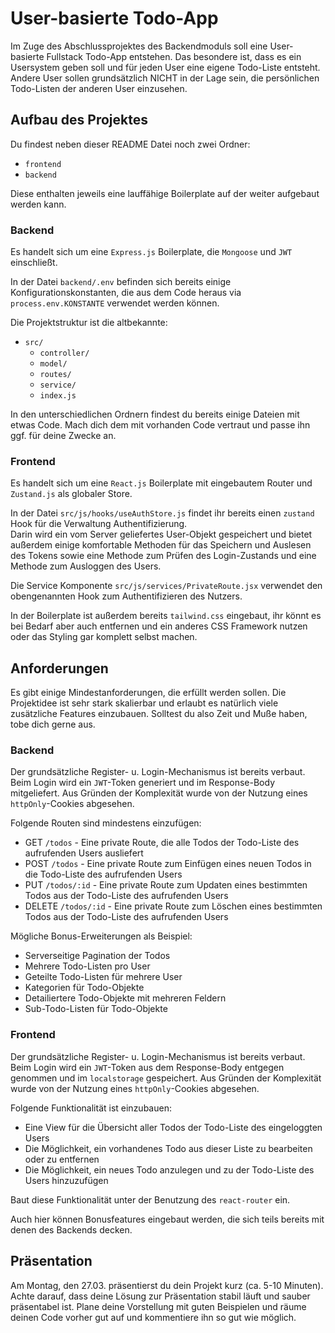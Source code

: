 # User-basierte Todo-App
Im Zuge des Abschlussprojektes des Backendmoduls soll eine User-basierte Fullstack Todo-App entstehen.
Das besondere ist, dass es ein Usersystem geben soll und für jeden User eine eigene Todo-Liste entsteht.
Andere User sollen grundsätzlich NICHT in der Lage sein, die persönlichen Todo-Listen der anderen User einzusehen.


## Aufbau des Projektes
Du findest neben dieser README Datei noch zwei Ordner:
- `frontend`
- `backend`

Diese enthalten jeweils eine lauffähige Boilerplate auf der weiter aufgebaut werden kann.


### Backend
Es handelt sich um eine `Express.js` Boilerplate, die `Mongoose` und `JWT` einschließt.

In der Datei `backend/.env` befinden sich bereits einige Konfigurationskonstanten, die aus dem Code heraus via `process.env.KONSTANTE` verwendet werden können.

Die Projektstruktur ist die altbekannte:
- `src/`
    - `controller/`
    - `model/`
    - `routes/`
    - `service/`
    - `index.js`

In den unterschiedlichen Ordnern findest du bereits einige Dateien mit etwas Code. Mach dich dem mit vorhanden Code vertraut und passe ihn ggf. für deine Zwecke an.


### Frontend
Es handelt sich um eine `React.js` Boilerplate mit eingebautem Router und `Zustand.js` als globaler Store.

In der Datei `src/js/hooks/useAuthStore.js` findet ihr bereits einen `zustand` Hook für die Verwaltung Authentifizierung.</br>
Darin wird ein vom Server geliefertes User-Objekt gespeichert und bietet außerdem einige komfortable Methoden für das Speichern und Auslesen des Tokens sowie eine Methode zum Prüfen des Login-Zustands und eine Methode zum Ausloggen des Users.

Die Service Komponente `src/js/services/PrivateRoute.jsx` verwendet den obengenannten Hook zum Authentifizieren des Nutzers.

In der Boilerplate ist außerdem bereits `tailwind.css` eingebaut, ihr könnt es bei Bedarf aber auch entfernen und ein anderes CSS Framework nutzen oder das Styling gar komplett selbst machen.


## Anforderungen
Es gibt einige Mindestanforderungen, die erfüllt werden sollen.
Die Projektidee ist sehr stark skalierbar und erlaubt es natürlich viele zusätzliche Features einzubauen. Solltest du also Zeit und Muße haben, tobe dich gerne aus.


### Backend
Der grundsätzliche Register- u. Login-Mechanismus ist bereits verbaut.
Beim Login wird ein `JWT`-Token generiert und im Response-Body mitgeliefert. Aus Gründen der Komplexität wurde von der Nutzung eines `httpOnly`-Cookies abgesehen.

Folgende Routen sind mindestens einzufügen:
- GET `/todos` - Eine private Route, die alle Todos der Todo-Liste des aufrufenden Users ausliefert
- POST `/todos` - Eine private Route zum Einfügen eines neuen Todos in die Todo-Liste des aufrufenden Users
- PUT `/todos/:id` - Eine private Route zum Updaten eines bestimmten Todos aus der Todo-Liste des aufrufenden Users
- DELETE `/todos/:id` - Eine private Route zum Löschen eines bestimmten Todos aus der Todo-Liste des aufrufenden Users


Mögliche Bonus-Erweiterungen als Beispiel:
- Serverseitige Pagination der Todos
- Mehrere Todo-Listen pro User
- Geteilte Todo-Listen für mehrere User
- Kategorien für Todo-Objekte
- Detailiertere Todo-Objekte mit mehreren Feldern
- Sub-Todo-Listen für Todo-Objekte


### Frontend
Der grundsätzliche Register- u. Login-Mechanismus ist bereits verbaut.
Beim Login wird ein `JWT`-Token aus dem Response-Body entgegen genommen und im `localstorage` gespeichert.
Aus Gründen der Komplexität wurde von der Nutzung eines `httpOnly`-Cookies abgesehen.

Folgende Funktionalität ist einzubauen:
- Eine View für die Übersicht aller Todos der Todo-Liste des eingeloggten Users
- Die Möglichkeit, ein vorhandenes Todo aus dieser Liste zu bearbeiten oder zu entfernen
- Die Möglichkeit, ein neues Todo anzulegen und zu der Todo-Liste des Users hinzuzufügen

Baut diese Funktionalität unter der Benutzung des `react-router` ein.

Auch hier können Bonusfeatures eingebaut werden, die sich teils bereits mit denen des Backends decken.


## Präsentation
Am Montag, den 27.03. präsentierst du dein Projekt kurz (ca. 5-10 Minuten).</br>
Achte darauf, dass deine Lösung zur Präsentation stabil läuft und sauber präsentabel ist.
Plane deine Vorstellung mit guten Beispielen und räume deinen Code vorher gut auf und kommentiere ihn so gut wie möglich.